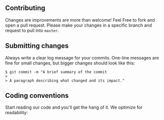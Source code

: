 ## Contributing
Changes are improvements are more than welcome! Feel Free to fork and open a pull request. Please make your changes in a specific branch and request to pull into `master`.

## Submitting changes
Always write a clear log message for your commits. One-line messages are fine for small changes, but bigger changes should look like this:

    $ git commit -m "A brief summary of the commit
    > 
    > A paragraph describing what changed and its impact."

## Coding conventions
Start reading our code and you'll get the hang of it. We optimize for readability:
